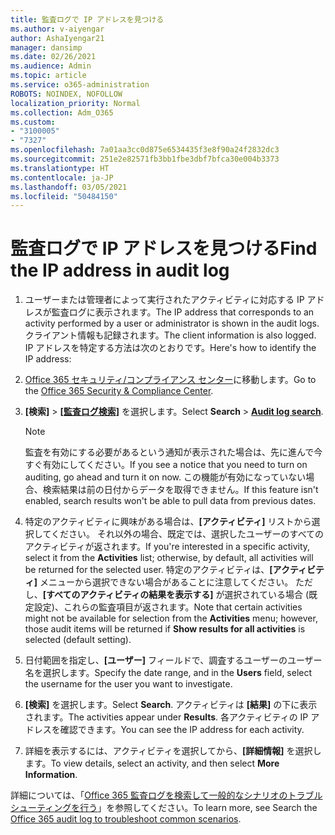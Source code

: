 ```yaml
---
title: 監査ログで IP アドレスを見つける
ms.author: v-aiyengar
author: AshaIyengar21
manager: dansimp
ms.date: 02/26/2021
ms.audience: Admin
ms.topic: article
ms.service: o365-administration
ROBOTS: NOINDEX, NOFOLLOW
localization_priority: Normal
ms.collection: Adm_O365
ms.custom:
- "3100005"
- "7327"
ms.openlocfilehash: 7a01aa3cc0d875e6534435f3e8f90a24f2832dc3
ms.sourcegitcommit: 251e2e82571fb3bb1fbe3dbf7bfca30e004b3373
ms.translationtype: HT
ms.contentlocale: ja-JP
ms.lasthandoff: 03/05/2021
ms.locfileid: "50484150"
---
```

# <a name="find-the-ip-address-in-audit-log"></a><span data-ttu-id="cae3f-102">監査ログで IP アドレスを見つける</span><span class="sxs-lookup"><span data-stu-id="cae3f-102">Find the IP address in audit log</span></span>

1. <span data-ttu-id="cae3f-103">ユーザーまたは管理者によって実行されたアクティビティに対応する IP アドレスが監査ログに表示されます。</span><span class="sxs-lookup"><span data-stu-id="cae3f-103">The IP address that corresponds to an activity performed by a user or administrator is shown in the audit logs.</span></span> <span data-ttu-id="cae3f-104">クライアント情報も記録されます。</span><span class="sxs-lookup"><span data-stu-id="cae3f-104">The client information is also logged.</span></span> <span data-ttu-id="cae3f-105">IP アドレスを特定する方法は次のとおりです。</span><span class="sxs-lookup"><span data-stu-id="cae3f-105">Here's how to identify the IP address:</span></span>

1. <span data-ttu-id="cae3f-106">[Office 365 セキュリティ/コンプライアンス センター](https://go.microsoft.com/fwlink/p/?linkid=2077143)に移動します。</span><span class="sxs-lookup"><span data-stu-id="cae3f-106">Go to the [Office 365 Security & Compliance Center](https://go.microsoft.com/fwlink/p/?linkid=2077143).</span></span>
1. <span data-ttu-id="cae3f-107">**[検索]** > **[ [監査ログ検索]](https://go.microsoft.com/fwlink/?linkid=2103759)** を選択します。</span><span class="sxs-lookup"><span data-stu-id="cae3f-107">Select **Search** > **[Audit log search](https://go.microsoft.com/fwlink/?linkid=2103759)**.</span></span>
    > [!NOTE]
    > <span data-ttu-id="cae3f-108">監査を有効にする必要があるという通知が表示された場合は、先に進んで今すぐ有効にしてください。</span><span class="sxs-lookup"><span data-stu-id="cae3f-108">If you see a notice that you need to turn on auditing, go ahead and turn it on now.</span></span> <span data-ttu-id="cae3f-109">この機能が有効になっていない場合、検索結果は前の日付からデータを取得できません。</span><span class="sxs-lookup"><span data-stu-id="cae3f-109">If this feature isn't enabled, search results won't be able to pull data from previous dates.</span></span>
1. <span data-ttu-id="cae3f-110">特定のアクティビティに興味がある場合は、**[アクティビティ]** リストから選択してください。 それ以外の場合、既定では、選択したユーザーのすべてのアクティビティが返されます。</span><span class="sxs-lookup"><span data-stu-id="cae3f-110">If you're interested in a specific activity, select it from the **Activities** list; otherwise, by default, all activities will be returned for the selected user.</span></span> <span data-ttu-id="cae3f-111">特定のアクティビティは、**[アクティビティ]** メニューから選択できない場合があることに注意してください。 ただし、**[すべてのアクティビティの結果を表示する]** が選択されている場合 (既定設定)、これらの監査項目が返されます。</span><span class="sxs-lookup"><span data-stu-id="cae3f-111">Note that certain activities might not be available for selection from the **Activities** menu; however, those audit items will be returned if **Show results for all activities** is selected (default setting).</span></span>
1. <span data-ttu-id="cae3f-112">日付範囲を指定し、**[ユーザー]** フィールドで、調査するユーザーのユーザー名を選択します。</span><span class="sxs-lookup"><span data-stu-id="cae3f-112">Specify the date range, and in the **Users** field, select the username for the user you want to investigate.</span></span>
1. <span data-ttu-id="cae3f-113">**[検索]** を選択します。</span><span class="sxs-lookup"><span data-stu-id="cae3f-113">Select **Search**.</span></span> <span data-ttu-id="cae3f-114">アクティビティは **[結果]** の下に表示されます。</span><span class="sxs-lookup"><span data-stu-id="cae3f-114">The activities appear under **Results**.</span></span> <span data-ttu-id="cae3f-115">各アクティビティの IP アドレスを確認できます。</span><span class="sxs-lookup"><span data-stu-id="cae3f-115">You can see the IP address for each activity.</span></span>
1. <span data-ttu-id="cae3f-116">詳細を表示するには、アクティビティを選択してから、**[詳細情報]** を選択します。</span><span class="sxs-lookup"><span data-stu-id="cae3f-116">To view details, select an activity, and then select **More Information**.</span></span>

<span data-ttu-id="cae3f-117">詳細については、「[Office 365 監査ログを検索して一般的なシナリオのトラブルシューティングを行う](https://go.microsoft.com/fwlink/?linkid=2103944)」を参照してください。</span><span class="sxs-lookup"><span data-stu-id="cae3f-117">To learn more, see Search the [Office 365 audit log to troubleshoot common scenarios](https://go.microsoft.com/fwlink/?linkid=2103944).</span></span>